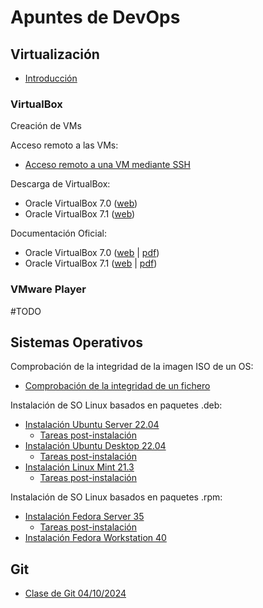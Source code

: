 # Apuntes de DevOps

## Virtualización

* [Introducción](./apuntes/virtualizacion/intro-virtualizacion.md)

### VirtualBox

Creación de VMs

Acceso remoto a las VMs:

* [Acceso remoto a una VM mediante SSH](./apuntes/virtualizacion/vbox-ssh-access.md)

Descarga de VirtualBox:
* Oracle VirtualBox 7.0 ([web](https://www.virtualbox.org/wiki/Download_Old_Builds_7_0))
* Oracle VirtualBox 7.1 ([web](https://www.virtualbox.org/wiki/Downloads))

Documentación Oficial:
* Oracle VirtualBox 7.0 ([web](https://docs.oracle.com/en/virtualization/virtualbox/7.0/user/index.html) | [pdf](https://docs.oracle.com/en/virtualization/virtualbox/7.0/user/EN-VBOX-7-0-USER.pdf))
* Oracle VirtualBox 7.1 ([web](https://docs.oracle.com/en/virtualization/virtualbox/7.1/user/index.html) | [pdf](https://docs.oracle.com/en/virtualization/virtualbox/7.1/user/EN-VBOX-7-1-USER.pdf))

### VMware Player

#TODO

## Sistemas Operativos

Comprobación de la integridad de la imagen ISO de un OS:

* [Comprobación de la integridad de un fichero](./apuntes/os/integrity-check.md)

Instalación de SO Linux basados en paquetes .deb:

* [Instalación Ubuntu Server 22.04](./apuntes/os/ub-server22.04-install.md)
    * [Tareas post-instalación](./apuntes/os/ub-server22.04-post-install.md)
* [Instalación Ubuntu Desktop 22.04](./apuntes/os/ub-desktop22.04-install.md)
    * [Tareas post-instalación](./apuntes/os/ub-desktop22.04-post-install.md)
* [Instalación Linux Mint 21.3](./apuntes/os/linux-mint21.3-install.md)
    * [Tareas post-instalación](./apuntes/os/linux-mint21.3-post-install.md)

Instalación de SO Linux basados en paquetes .rpm:

* [Instalación Fedora Server 35](./apuntes/os/fd-server35-install.md)
    * [Tareas post-instalación](./apuntes/os/fd-server35-post-install.md)
* [Instalación Fedora Workstation 40](./apuntes/os/fd-workstation40-install.md)
## Git

* [Clase de Git 04/10/2024](./apuntes/git/clase-git-20241003.md)
